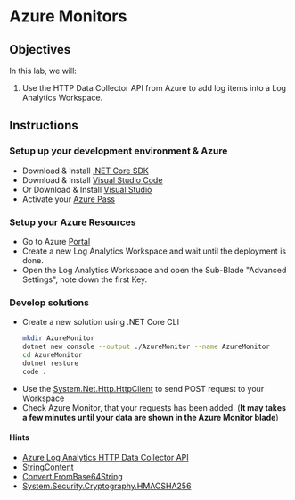 # Azure Monitors


## Objectives
In this lab, we will:
1. Use the HTTP Data Collector API from Azure to add log items into a Log Analytics Workspace.


## Instructions
### Setup up your development environment & Azure
* Download & Install [.NET Core SDK](https://dotnet.microsoft.com/download)
* Download & Install [Visual Studio Code](https://code.visualstudio.com/)
* Or Download & Install [Visual Studio](https://visualstudio.microsoft.com/)
* Activate your [Azure Pass](https://www.microsoftazurepass.com/)

### Setup your Azure Resources
* Go to Azure [Portal](https://portal.azure.com)
* Create a new Log Analytics Workspace and wait until the deployment is done.
* Open the Log Analytics Workspace and open the Sub-Blade "Advanced Settings", note down the first Key.

### Develop solutions
* Create a new solution using .NET Core CLI
    ```bash
    mkdir AzureMonitor
    dotnet new console --output ./AzureMonitor --name AzureMonitor
    cd AzureMonitor
    dotnet restore
    code .
    ```
* Use the [System.Net.Http.HttpClient](https://docs.microsoft.com/en-us/dotnet/api/system.net.http.httpclient?view=netcore-3.1) to send POST request to your Workspace
* Check Azure Monitor, that your requests has been added.
  (**It may takes a few minutes until your data are shown in the Azure Monitor blade**)

#### Hints
* [Azure Log Analytics HTTP Data Collector API](https://docs.microsoft.com/en-us/rest/api/loganalytics/create-request)
* [StringContent](https://docs.microsoft.com/en-us/dotnet/api/system.net.http.stringcontent?view=netcore-3.1)
* [Convert.FromBase64String](https://docs.microsoft.com/en-us/dotnet/api/system.convert.frombase64string?view=netcore-3.1)
* [System.Security.Cryptography.HMACSHA256](https://docs.microsoft.com/en-us/dotnet/api/system.security.cryptography.hmacsha256?view=netcore-3.1)

